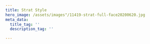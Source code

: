 ```yaml
---
title: Strat Style
hero_image: /assets/images"/11419-strat-full-face20200620.jpg
meta_data:
  title_tag: ''
  description_tag: ''

---
```

